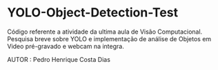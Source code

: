 ﻿# YOLO-Object-Detection-Test
 Código referente a atividade da ultima aula de Visão Computacional.
 Pesquisa breve sobre YOLO e implementação de análise de Objetos em Video pré-gravado e webcam na integra.

 AUTOR : Pedro Henrique Costa Dias
